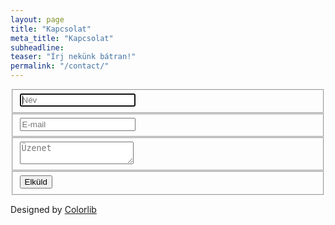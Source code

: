 ```yaml
---
layout: page
title: "Kapcsolat"
meta_title: "Kapcsolat"
subheadline: 
teaser: "Írj nekünk bátran!"
permalink: "/contact/"
---
```


 <div class="container">  
  <form id="contact" action="mailto:nagyadam40@gmail.com" method="get" enctype="text/plain">   
    <fieldset>
      <input placeholder="Név" type="text" tabindex="1" required autofocus>
    </fieldset>
    <fieldset>
      <input placeholder="E-mail" type="email" tabindex="2" required>
    </fieldset>
    <fieldset>
      <textarea placeholder="Üzenet" tabindex="5" required></textarea>
    </fieldset>
    <fieldset>
      <button name="submit" type="submit" id="contact-submit" data-submit="...Sending">Elküld</button>
    </fieldset>
    <p class="copyright">Designed by <a href="https://colorlib.com" target="_blank" title="Colorlib">Colorlib</a></p>
  </form>
</div>